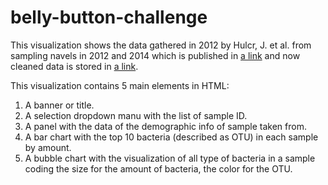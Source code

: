# belly-button-challenge

This visualization shows the data gathered in 2012 by Hulcr, J. et al. from sampling navels in 2012 and 2014 which is published in [a link](https://robdunnlab.com/projects/belly-button-biodiversity/) and now cleaned data is stored in [a link](https://static.bc-edx.com/data/dl-1-2/m14/lms/starter/samples.json). 

This visualization contains 5 main elements in HTML:
  1) A banner or title.
  2) A selection dropdown manu with the list of sample ID.
  3) A panel with the data of the demographic info of sample taken from.
  4) A bar chart with the top 10 bacteria (described as OTU) in each sample by amount.
  5) A bubble chart with the visualization of all type of bacteria in a sample coding the size for the amount of bacteria, the color for the OTU.



